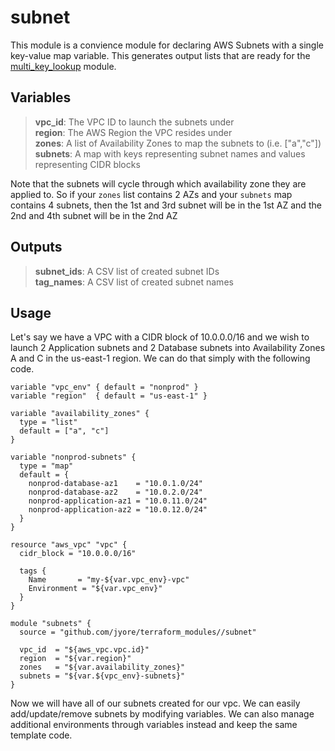 # subnet
This module is a convience module for declaring AWS Subnets with a single key-value map variable.
This generates output lists that are ready for the [multi_key_lookup](https://github.com/jyore/terraform_modules/tree/master/multi_key_lookup) module.


## Variables

> **vpc_id**: The VPC ID to launch the subnets under
> <br/>**region**: The AWS Region the VPC resides under
> <br/>**zones**: A list of Availability Zones to map the subnets to (i.e. ["a","c"])
> <br/>**subnets**: A map with keys representing subnet names and values representing CIDR blocks


Note that the subnets will cycle through which availability zone they are applied to. So if your
`zones` list contains 2 AZs and your `subnets` map contains 4 subnets, then the 1st and 3rd subnet
will be in the 1st AZ and the 2nd and 4th subnet will be in the 2nd AZ

## Outputs

> **subnet_ids**: A CSV list of created subnet IDs
> <br/>**tag_names**: A CSV list of created subnet names


## Usage

Let's say we have a VPC with a CIDR block of 10.0.0.0/16 and we wish to launch 2 Application 
subnets and 2 Database subnets into Availability Zones A and C in the us-east-1 region. We can do
that simply with the following code.


    variable "vpc_env" { default = "nonprod" }
    variable "region"  { default = "us-east-1" }
    
    variable "availability_zones" {
      type = "list"
      default = ["a", "c"]
    }
    
    variable "nonprod-subnets" {
      type = "map"
      default = {
        nonprod-database-az1    = "10.0.1.0/24"
        nonprod-database-az2    = "10.0.2.0/24"
        nonprod-application-az1 = "10.0.11.0/24"
        nonprod-application-az2 = "10.0.12.0/24"
      }
    }
    
    resource "aws_vpc" "vpc" {
      cidr_block = "10.0.0.0/16"
    
      tags {
        Name       = "my-${var.vpc_env}-vpc"
        Environment = "${var.vpc_env}"
      }
    }
    
    module "subnets" {
      source = "github.com/jyore/terraform_modules//subnet"
    
      vpc_id  = "${aws_vpc.vpc.id}"
      region  = "${var.region}"
      zones   = "${var.availability_zones}"
      subnets = "${var.${vpc_env}-subnets}"
    }


Now we will have all of our subnets created for our vpc. We can easily add/update/remove subnets 
by modifying variables. We can also manage additional environments through variables instead and
keep the same template code.
